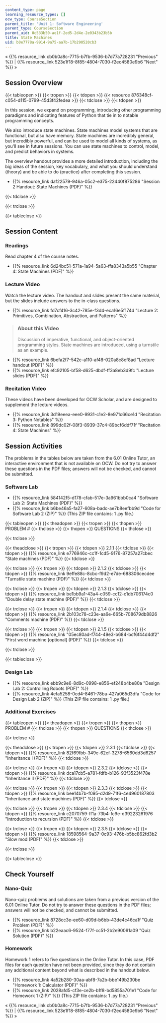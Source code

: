 ```yaml
---
content_type: page
learning_resource_types: []
ocw_type: CourseSection
parent_title: 'Unit 1: Software Engineering'
parent_type: CourseSection
parent_uid: 0c533b50-ae1f-2ed5-2d4e-2e0343b23b5b
title: State Machines
uid: b0e7778a-9914-9a75-aa7b-17b290520cb3
---
```


« {{% resource_link cb0b0a8c-7715-b7fb-9536-b7d77a728231 "Previous" %}} | {{% resource_link 523e1f18-8f85-4804-7030-f2ec4580e9b6 "Next" %}} »

Session Overview
----------------

{{< tableopen >}}
{{< tropen >}}
{{< tdopen >}}
{{< resource 876348cf-c054-d115-0799-45d3f42fedea >}}
{{< tdclose >}}
{{< tdopen >}}


In this session, we expand on programming, introducing other programming paradigms and indicating features of Python that tie in to notable programming concepts.

We also introduce state machines. State machines model systems that are functional, but also have memory. State machines are incredibly general, but incredibly powerful, and can be used to model all kinds of systems, as you'll see in future sessions. You can use state machines to control, model, and predict behaviors in systems.

The overview handout provides a more detailed introduction, including the big ideas of the session, key vocabulary, and what you should understand (theory) and be able to do (practice) after completing this session.

*   {{% resource_link daf22579-946a-05c2-e375-22440f875286 "Session 2 Handout: State Machines (PDF)" %}}


{{< tdclose >}}

{{< trclose >}}

{{< tableclose >}}

Session Content
---------------

### Readings

Read chapter 4 of the course notes.

*   {{% resource_link 6d24bc51-571a-1a94-5a63-ffa8343a5b55 "Chapter 4: State Machines (PDF)" %}}

### Lecture Video

Watch the lecture video. The handout and slides present the same material, but the slides include answers to the in-class questions.

*   {{% resource_link fd7cf416-3c42-785e-f3d4-eca16e5f174d "Lecture 2: Primitives, Combination, Abstraction, and Patterns" %}}

> ### About this Video
> 
> Discussion of imperative, functional, and object-oriented programming styles. State machines are introduced, using a turnstile as an example.

*   {{% resource_link 6befa2f7-542c-a110-af48-020a8c8cf8ad "Lecture handout (PDF)" %}}
*   {{% resource_link efc92105-bf58-d625-dbdf-ff3a8eb3d9fc "Lecture slides (PDF)" %}}

### Recitation Video

These videos have been developed for OCW Scholar, and are designed to supplement the lecture videos.

*   {{% resource_link 3d19eeea-eee0-9931-c1e2-8e971c66ce1d "Recitation 3: Python Notables" %}}
*   {{% resource_link 899dc02f-08f3-8939-37c4-89bcf6ddf71f "Recitation 4: State Machines" %}}

Session Activities
------------------

The problems in the tables below are taken from the 6.01 Online Tutor, an interactive environment that is not available on OCW. Do not try to answer these questions in the PDF files; answers will not be checked, and cannot be submitted.

### Software Lab

*   {{% resource_link 584142f5-d178-cfab-517e-3a961bbb0ca4 "Software Lab 2: State Machines (PDF)" %}}
*   {{% resource_link b6be46a5-fa27-608a-badc-ae7b8eefbb9d "Code for Software Lab 2 (ZIP)" %}} (This ZIP file contains: 1 .py file.)

{{< tableopen >}}
{{< theadopen >}}
{{< tropen >}}
{{< thopen >}}
PROBLEM #
{{< thclose >}}
{{< thopen >}}
QUESTIONS
{{< thclose >}}

{{< trclose >}}

{{< theadclose >}}
{{< tropen >}}
{{< tdopen >}}
2.1.1
{{< tdclose >}}
{{< tdopen >}}
{{% resource_link e776946c-cc1f-1cd5-9176-87257a27cbec "State machines (PDF)" %}}
{{< tdclose >}}

{{< trclose >}}
{{< tropen >}}
{{< tdopen >}}
2.1.2
{{< tdclose >}}
{{< tdopen >}}
{{% resource_link 9effe88c-8cbc-f9d2-e7de-688306cecdee "Turnstile state machine (PDF)" %}}
{{< tdclose >}}

{{< trclose >}}
{{< tropen >}}
{{< tdopen >}}
2.1.3
{{< tdclose >}}
{{< tdopen >}}
{{% resource_link be1bb9a1-43a4-c059-cc12-c1db706174c0 "Double delay state machine (PDF)" %}}
{{< tdclose >}}

{{< trclose >}}
{{< tropen >}}
{{< tdopen >}}
2.1.4
{{< tdclose >}}
{{< tdopen >}}
{{% resource_link 2b103c78-c23e-aa6e-665b-708679db8826 "Comments machine (PDF)" %}}
{{< tdclose >}}

{{< trclose >}}
{{< tropen >}}
{{< tdopen >}}
2.1.5
{{< tdclose >}}
{{< tdopen >}}
{{% resource_link "05ec80ad-f744-49e3-b684-bcf6f44d4df2" "First word machine \[optional\] (PDF)" %}}
{{< tdclose >}}

{{< trclose >}}

{{< tableclose >}}

### Design Lab

*   {{% resource_link ebb9c9e6-8d9c-0998-e856-ef248b4be80a "Design Lab 2: Controlling Robots (PDF)" %}}
*   {{% resource_link 4efa5258-0cd4-8461-78ba-427a065d3dfa "Code for Design Lab 2 (ZIP)" %}} (This ZIP file contains: 1 .py file.)

### Additional Exercises

{{< tableopen >}}
{{< theadopen >}}
{{< tropen >}}
{{< thopen >}}
PROBLEM #
{{< thclose >}}
{{< thopen >}}
QUESTIONS
{{< thclose >}}

{{< trclose >}}

{{< theadclose >}}
{{< tropen >}}
{{< tdopen >}}
2.3.1
{{< tdclose >}}
{{< tdopen >}}
{{% resource_link 82f69fbb-349e-62ef-3278-6560dd3d6257 "Inheritance I (PDF)" %}}
{{< tdclose >}}

{{< trclose >}}
{{< tropen >}}
{{< tdopen >}}
2.3.2
{{< tdclose >}}
{{< tdopen >}}
{{% resource_link dca17cb5-a781-fdfb-b126-93f3523f478e "Inheritance II (PDF)" %}}
{{< tdclose >}}

{{< trclose >}}
{{< tropen >}}
{{< tdopen >}}
2.3.3
{{< tdclose >}}
{{< tdopen >}}
{{% resource_link bee14b7b-f095-d2d9-71f6-4e4960187803 "Inheritance and state machines (PDF)" %}}
{{< tdclose >}}

{{< trclose >}}
{{< tropen >}}
{{< tdopen >}}
2.3.4
{{< tdclose >}}
{{< tdopen >}}
{{% resource_link c2070759-ff1a-73b4-fc9e-d39223261976 "Introduction to recursion (PDF)" %}}
{{< tdclose >}}

{{< trclose >}}
{{< tropen >}}
{{< tdopen >}}
2.3.5
{{< tdclose >}}
{{< tdopen >}}
{{% resource_link 18598564-9a37-0c93-476b-b5bc862fd3b2 "Slow mod (PDF)" %}}
{{< tdclose >}}

{{< trclose >}}

{{< tableclose >}}

Check Yourself
--------------

### Nano-Quiz

Nano-quiz problems and solutions are taken from a previous version of the 6.01 Online Tutor. Do not try to answer these questions in the PDF files; answers will not be checked, and cannot be submitted.

*   {{% resource_link 8728cc3e-ee60-d09d-b6bb-43de4c46ca1f "Quiz Problem (PDF)" %}}
*   {{% resource_link b22eaac6-9524-f77f-cc51-2b2e90091a09 "Quiz Solution (PDF)" %}}

### Homework

Homework 1 refers to five questions in the Online Tutor. In this case, PDF files for each question have not been provided, since they do not contain any additional content beyond what is described in the handout below.

*   {{% resource_link 4a52b280-30aa-abf8-7a2b-bbe149b230be "Homework 1: Calculator (PDF)" %}}
*   {{% resource_link 2028afd5-cf3e-ce2b-b1f8-bd5855a701e1 "Code for Homework 1 (ZIP)" %}} (This ZIP file contains: 1 .py file.)

« {{% resource_link cb0b0a8c-7715-b7fb-9536-b7d77a728231 "Previous" %}} | {{% resource_link 523e1f18-8f85-4804-7030-f2ec4580e9b6 "Next" %}} »